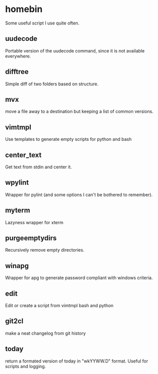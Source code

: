 # homebin

Some useful script I use quite often.

## uudecode

Portable version of the uudecode command, since it is not available
everywhere.

## difftree

Simple diff of two folders based on structure.

## mvx

move a file away to a destination but keeping a list of common
versions.

## vimtmpl

Use templates to generate empty scripts for python and bash

## center_text

Get text from stdin and center it.

## wpylint

Wrapper for pylint (and some options I can't be bothered to
remember).

## myterm

Lazyness wrapper for xterm

## purgeemptydirs

Recursively remove empty directories.

## winapg

Wrapper for apg to generate password compliant with windows
criteria.

## edit

Edit or create a script from vimtmpl bash and python

## git2cl

make a neat changelog from git history

## today

return a formated version of today in "wkYYWW.D" format. Useful for
scripts and logging.
